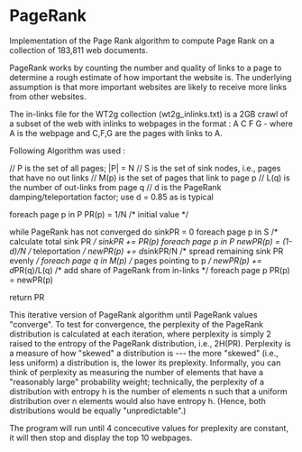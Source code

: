 PageRank
========

Implementation of the Page Rank algorithm to compute Page Rank on a collection of 183,811 web documents.


PageRank works by counting the number and quality of links to a page to determine a rough estimate of how 
important the website is. 
The underlying assumption is that more important websites are likely to receive more links from other websites.

The in-links file for the WT2g collection (wt2g_inlinks.txt) is a 2GB crawl of a subset of the web with inlinks
to webpages in the format : A C F G - where A is the webpage and C,F,G are the pages with links to A.

Following Algorithm was used :

// P is the set of all pages; |P| = N
// S is the set of sink nodes, i.e., pages that have no out links
// M(p) is the set of pages that link to page p
// L(q) is the number of out-links from page q
// d is the PageRank damping/teleportation factor; use d = 0.85 as is typical

foreach page p in P
  PR(p) = 1/N                          /* initial value */

while PageRank has not converged do
  sinkPR = 0
  foreach page p in S                  /* calculate total sink PR */
    sinkPR += PR(p)
  foreach page p in P
    newPR(p) = (1-d)/N                 /* teleportation */
    newPR(p) += d*sinkPR/N             /* spread remaining sink PR evenly */
    foreach page q in M(p)             /* pages pointing to p */
      newPR(p) += d*PR(q)/L(q)         /* add share of PageRank from in-links */
  foreach page p
    PR(p) = newPR(p)

return PR

This iterative version of PageRank algorithm until PageRank values "converge". 
To test for convergence, the perplexity of the PageRank distribution is calculated at each iteration, 
where perplexity is simply 2 raised to the entropy of the PageRank distribution, i.e., 2H(PR). 
Perplexity is a measure of how "skewed" a distribution is --- the more "skewed" (i.e., less uniform) a distribution is, 
the lower its preplexity. Informally, you can think of perplexity as measuring the number of elements that have a
"reasonably large" probability weight; technically, the perplexity of a distribution with entropy h is the number of 
elements n such that a uniform distribution over n elements would also have entropy h. 
(Hence, both distributions would be equally "unpredictable".)

The program will run until 4 concecutive values for preplexity are constant, it will then stop and display the top 10
webpages.



